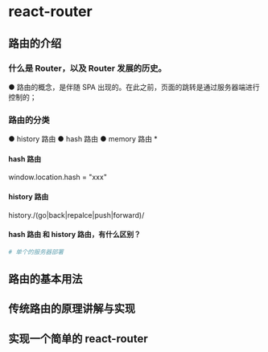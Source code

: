 # react-router 

## 路由的介绍

### 什么是 Router，以及 Router 发展的历史。
● 路由的概念，是伴随 SPA 出现的。在此之前，页面的跳转是通过服务器端进行控制的；


### 路由的分类
● history 路由
● hash 路由
● memory 路由 *
#### hash 路由
window.location.hash = "xxx"
#### history 路由
history./\(go|back|repalce|push|forward)/

#### hash 路由 和 history 路由，有什么区别？


```sh
# 单个的服务器部署

```

## 路由的基本用法


## 传统路由的原理讲解与实现


## 实现一个简单的 react-router 